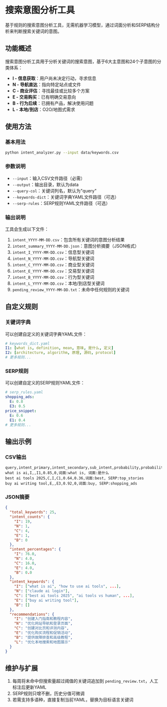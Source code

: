 # 搜索意图分析工具

基于规则的搜索意图分析工具，无需机器学习模型，通过词面分析和SERP结构分析来判断搜索关键词的意图。

## 功能概述

搜索意图分析工具用于分析关键词的搜索意图，基于6大主意图和24个子意图的分类体系：

- **I - 信息获取**：用户尚未决定行动，寻求信息
- **N - 导航直达**：指向特定站点或文件
- **C - 商业评估**：寻找最佳或比较多个方案
- **E - 交易购买**：已有明确交易意向
- **B - 行为后续**：已拥有产品，解决使用问题
- **L - 本地/到店**：O2O/地图式需求

## 使用方法

### 基本用法

```bash
python intent_analyzer.py --input data/keywords.csv
```

### 参数说明

- `--input`：输入CSV文件路径（必需）
- `--output`：输出目录，默认为data
- `--query-col`：关键词列名，默认为"query"
- `--keywords-dict`：关键词字典YAML文件路径（可选）
- `--serp-rules`：SERP规则YAML文件路径（可选）

### 输出说明

工具会生成以下文件：

1. `intent_YYYY-MM-DD.csv`：包含所有关键词的意图分析结果
2. `intent_summary_YYYY-MM-DD.json`：意图分析摘要（JSON格式）
3. `intent_I_YYYY-MM-DD.csv`：信息型关键词
4. `intent_N_YYYY-MM-DD.csv`：导航型关键词
5. `intent_C_YYYY-MM-DD.csv`：商业型关键词
6. `intent_E_YYYY-MM-DD.csv`：交易型关键词
7. `intent_B_YYYY-MM-DD.csv`：行为型关键词
8. `intent_L_YYYY-MM-DD.csv`：本地/到店型关键词
9. `pending_review_YYYY-MM-DD.txt`：未命中任何规则的关键词

## 自定义规则

### 关键词字典

可以创建自定义的关键词字典YAML文件：

```yaml
# keywords_dict.yaml
I1: [what is, definition, mean, 意味, 是什么, 定义]
I2: [architecture, algorithm, 原理, 源码, protocol]
# 更多规则...
```

### SERP规则

可以创建自定义的SERP规则YAML文件：

```yaml
# serp_rules.yaml
shopping_ads:
  E: 0.8
  E3: 0.5
price_snippet:
  E: 0.6
  E1: 0.4
# 更多规则...
```

## 输出示例

### CSV输出

```
query,intent_primary,intent_secondary,sub_intent,probability,probability_secondary,signals_hit
what is ai,I,,I1,0.85,0,词面:what is, 词面:是什么
best ai tools 2025,C,I,C1,0.64,0.36,词面:best, SERP:top_stories
buy ai writing tool,E,,E3,0.92,0,词面:buy, SERP:shopping_ads
```

### JSON摘要

```json
{
  "total_keywords": 25,
  "intent_counts": {
    "I": 19,
    "N": 1,
    "C": 4,
    "E": 1,
    "B": 0
  },
  "intent_percentages": {
    "I": 76.0,
    "N": 4.0,
    "C": 16.0,
    "E": 4.0,
    "B": 0.0
  },
  "intent_keywords": {
    "I": ["what is ai", "how to use ai tools", ...],
    "N": ["claude ai login"],
    "C": ["best ai tools 2025", "ai tools vs human", ...],
    "E": ["buy ai writing tool"],
    "B": []
  },
  "recommendations": {
    "I": "创建入门指南和教程内容",
    "N": "优化网站导航和登录页面",
    "C": "创建对比页和评测内容",
    "E": "优化购买流程和促销活动",
    "B": "提供故障排查和高级教程",
    "L": "优化本地搜索和地图展示"
  }
}
```

## 维护与扩展

1. 每周将未命中但搜索量超过阈值的关键词追加到 `pending_review.txt`，人工标注后更新YAML
2. SERP规则只增不删，历史分值可微调
3. 若需支持多语种，直接复制当前YAML，替换为目标语言关键词